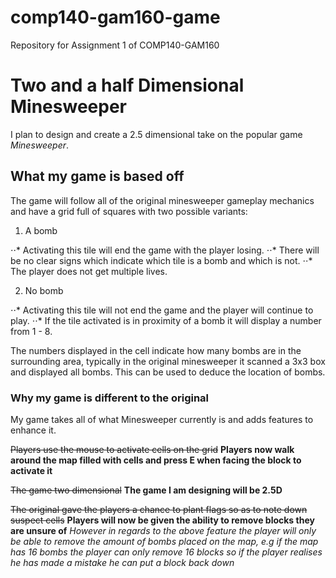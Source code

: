 # comp140-gam160-game
Repository for Assignment 1 of COMP140-GAM160

# Two and a half Dimensional Minesweeper
I plan to design and create a 2.5 dimensional take on the popular game _Minesweeper_.

## What my game is based off
The game will follow all of the original minesweeper gameplay mechanics and have a grid full of squares with two possible variants:

1. A bomb

⋅⋅* Activating this tile will end the game with the player losing.
⋅⋅* There will be no clear signs which indicate which tile is a bomb and which is not.
⋅⋅* The player does not get multiple lives.

2. No bomb

⋅⋅* Activating this tile will not end the game and the player will continue to play.
⋅⋅* If the tile activated is in proximity of a bomb it will display a number from 1 - 8. 

The numbers displayed in the cell indicate how many bombs are in the surrounding area, typically in the original minesweeper it
scanned a 3x3 box and displayed all bombs. This can be used to deduce the location of bombs.

### Why my game is different to the original
My game takes all of what Minesweeper currently is and adds features to enhance it.

~~Players use the mouse to activate cells on the grid~~
**Players now walk around the map filled with cells and press E when facing the block to activate it**

~~The game two dimensional~~
**The game I am designing will be 2.5D**

~~The original gave the players a chance to plant flags so as to note down suspect cells~~
**Players will now be given the ability to remove blocks they are unsure of**
_However in regards to the above feature the player will only be able to remove the amount of bombs placed on the map, e.g if
the map has 16 bombs the player can only remove 16 blocks so if the player realises he has made a mistake he can put a block back down_

